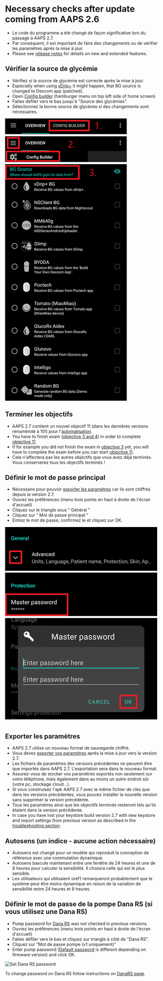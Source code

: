 # Necessary checks after update coming from AAPS 2.6

- Le code du programme a été changé de façon significative lors du passage à AAPS 2.7.
- Par conséquent, il est important de faire des changements ou de vérifier les paramètres après la mise à jour.
- Please see [release notes](../Installing-AndroidAPS/Releasenotes.md#version-270) for details on new and extended features.

## Vérifier la source de glycémie

- Vérifiez si la source de glycémie est correcte après la mise à jour.
- Especially when using [xDrip+](../CompatibleCgms/xDrip.md) it might happen, that BG source is changed to Dexcom app (patched).
- Open [Config builder](../Configuration/Config-Builder.md#bg-source) (hamburger menu on top left side of home screen)
- Faites défiler vers le bas jusqu'à "Source des glycémies".
- Sélectionnez la bonne source de glycémie si des changements sont nécessaires.

![Source des glycémies](../images/ConfBuild_BG.png)

## Terminer les objectifs

- AAPS 2.7 contient un nouvel objectif 11 (dans les dernières versions renuméroté à 10!) pour l'[automatisation](../Usage/Automation.md).
- You have to finish exam ([objective 3 and 4](../Usage/completing-the-objectives.md#objective-3-prove-your-knowledge)) in order to complete [objective 11](../Usage/completing-the-objectives.md#objective-11-enabling-additional-features-for-daytime-use-such-as-dynamic-senstivity-plugin-dynisf).
- If for example you did not finish the exam in [objective 3](../Usage/completing-the-objectives.md#objective-3-prove-your-knowledge) yet, you will have to complete the exam before you can start [objective 11](../Usage/completing-the-objectives.md#objective-11-enabling-additional-features-for-daytime-use-such-as-dynamic-senstivity-plugin-dynisf).
- Cela n'affectera pas les autres objectifs que vous avez déjà terminés. Vous conserverez tous les objectifs terminés !

## Définir le mot de passe principal

- Nécessaire pour pouvoir [exporter les paramètres](../Usage/ExportImportSettings.md) car ils sont chiffrés depuis la version 2.7.
- Ouvrez les préférences (menu trois points en haut à droite de l'écran d'accueil)
- Cliquez sur le triangle sous " Général "
- Cliquez sur " Mot de passe principal "
- Entrez le mot de passe, confirmez le et cliquez sur OK.

![Définir le mot de passe principal](../images/MasterPW.png)

## Exporter les paramètres

- AAPS 2.7 utilise un nouveau format de sauvegarde chiffré.
- Vous devez [exporter vos paramètres](../Usage/ExportImportSettings.md) après la mise à jour vers la version 2.7.
- Les fichiers de paramètres des versions précédentes ne peuvent être que importés dans AAPS 2.7. L'exportation sera dans le nouveau format.
- Assurez-vous de stocker vos paramètres exportés non seulement sur votre téléphone, mais également dans au moins un autre endroit sûr (votre pc, stockage cloud...).
- Si vous construisez l'apk AAPS 2.7 avec le même fichier de clés que dans les versions précédentes, vous pouvez installer la nouvelle version sans supprimer la version précédente.
- Tous les paramètres ainsi que les objectifs terminés resteront tels qu'ils étaient dans la version précédente.
- In case you have lost your keystore build version 2.7 with new keystore and import settings from previous version as described in the [troubleshooting section](../Installing-AndroidAPS/troubleshooting_androidstudio.md#lost-keystore).

## Autosens (un indice - aucune action nécessaire)

- Autosens est changé pour un modèle qui reproduit la conception de référence avec une commutation dynamique.
- Autosens bascule maintenant entre une fenêtre de 24 heures et une de 8 heures pour calculer la sensibilité. Il choisira celle qui est le plus sensible.
- Les utilisateurs qui utilisaient oref1 remarqueront probablement que le système peut être moins dynamique en raison de la variation de sensibilité entre 24 heures et 8 heures.

## Définir le mot de passe de la pompe Dana RS (si vous utilisez une Dana RS)

- Pump password for [Dana RS](../CompatiblePumps/DanaRS-Insulin-Pump.md) was not checked in previous versions.
- Ouvrez les préférences (menu trois points en haut à droite de l'écran d'accueil)
- Faites défiler vers le bas et cliquez sur triangle à côté de "Dana RS".
- Cliquez sur "Mot de passe pompe (v1 uniquement)"
- Enter pump password ([Default password](../CompatiblePumps/DanaRS-Insulin-Pump.md#default-password) is different depending on firmware version) and click OK.

![Set Dana RS password](../images/DanaRSPW.png)

To change password on Dana RS follow instructions on [DanaRS page](../CompatiblePumps/DanaRS-Insulin-Pump.md#change-password-on-pump).
